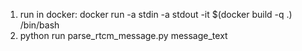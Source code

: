 1. run in docker: docker run -a stdin -a stdout -it $(docker build -q .) /bin/bash
2. python run parse_rtcm_message.py message_text